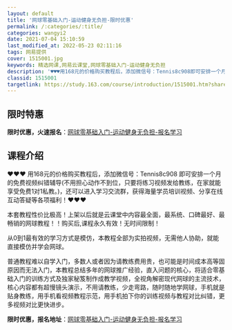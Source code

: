 ```yaml
---
layout: default
title: '网球零基础入门-运动健身无负担-限时优惠'
permalink: /:categories/:title/
categories: wangyi2
date: 2021-07-04 15:10:59
last_modified_at: 2022-05-23 02:11:16
tags: 网易提供
cover: 1515001.jpg
keywords: 精选网课,网易云课堂,网球零基础入门-运动健身无负担
description: '♥♥♥用168元的价格购买教程后，添加微信号：Tennis8c908即可安排一个月的免费视频纠错辅导(不用担心动作不到位'
classid: 1515001
targetlink: https://study.163.com/course/introduction/1515001.htm?share=1&shareId=1025206652&utm_campaign=share&utm_medium=iphoneShare&utm_source=&utm_u=1025206652
---
```


## 限时特惠

**限时优惠，火速报名**：[网球零基础入门-运动健身无负担-报名学习](https://study.163.com/course/introduction/1515001.htm?share=1&shareId=1025206652&utm_campaign=share&utm_medium=iphoneShare&utm_source=&utm_u=1025206652)

## 课程介绍

♥♥♥ 用168元的价格购买教程后，添加微信号：Tennis8c908  即可安排一个月的免费视频纠错辅导(不用担心动作不到位，只要将练习视频发给教练，在家就能享受免费1对1私教。)，还可以进入学习交流群，获得海量学员培训视频、分享在线互动答疑等各项福利！♥♥♥

本套教程性价比极高！上架以后就是云课堂中内容最全面，最系统、口碑最好、最畅销的网球教程！！购买后,课程永久有效！无时间限制！

从0到1最有效的学习方式是模仿，本教程全部为实拍视频，无需他人协助，就能直接模仿并学会网球。

普通教程难以自学入门，多数人或者因为请教练费用贵，也可能是时间成本高等固原因而无法入门，本教程总结多年的网球推广经验，直入问题的核心，将适合零基础入门的训练方式及独家秘笈制作成教学视频，全视角解密现代网球的主流技术，核心内容都有超慢镜头演示，不用请教练，少走弯路，随时随地学网球，手机就是贴身教练，用手机看视频教程示范，用手机拍下你的训练视频与教程对比纠错，更多视频对比更快进步。

**限时优惠，报名地址**：[网球零基础入门-运动健身无负担-报名学习](https://study.163.com/course/introduction/1515001.htm?share=1&shareId=1025206652&utm_campaign=share&utm_medium=iphoneShare&utm_source=&utm_u=1025206652)


